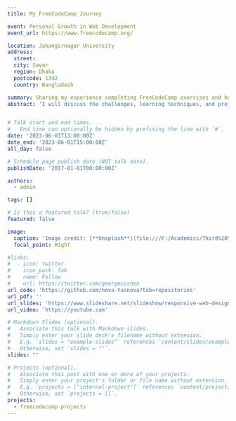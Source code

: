 ```yaml
---
title: My FreeCodeCamp Journey

event: Personal Growth in Web Development
event_url: https://www.freecodecamp.org/

location: Jahangirnagar University
address:
  street: 
  city: Savar
  region: Dhaka
  postcode: 1342
  country: Bangladesh

summary: Sharing my experience completing FreeCodeCamp exercises and how it has helped me grow as a front-end developer.
abstract: 'I will discuss the challenges, learning techniques, and projects I worked on during my FreeCodeCamp journey. This talk also explores how FreeCodeCamp has been instrumental in shaping my skills in HTML, CSS, and JavaScript.'


# Talk start and end times.
#   End time can optionally be hidden by prefixing the line with `#`.
date: '2023-06-01T13:00:00Z'
date_end: '2023-06-01T15:00:00Z'
all_day: false

# Schedule page publish date (NOT talk date).
publishDate: '2017-01-01T00:00:00Z'

authors:
  - admin

tags: []

# Is this a featured talk? (true/false)
featured: false

image:
  caption: 'Image credit: [**Unsplash**](file:///F:/Academics/Third%20Year%20First%20Semester%20%20(3-1)/Web%20design%20lab(312)/My-portfolio/My-portfolio/content/event/example/featured.jpg)'
  focal_point: Right

#links:
#  - icon: twitter
#    icon_pack: fab
#    name: Follow
#    url: https://twitter.com/georgecushen
url_code: 'https://github.com/nova-tasnova?tab=repositories'
url_pdf: ''
url_slides: 'https://www.slideshare.net/slideshow/responsive-web-designing-ppt1/27834008'
url_video: 'https://youtube.com'

# Markdown Slides (optional).
#   Associate this talk with Markdown slides.
#   Simply enter your slide deck's filename without extension.
#   E.g. `slides = "example-slides"` references `content/slides/example-slides.md`.
#   Otherwise, set `slides = ""`.
slides: ""

# Projects (optional).
#   Associate this post with one or more of your projects.
#   Simply enter your project's folder or file name without extension.
#   E.g. `projects = ["internal-project"]` references `content/project/deep-learning/index.md`.
#   Otherwise, set `projects = []`.
projects:
  - freecodecamp projects
---
```



